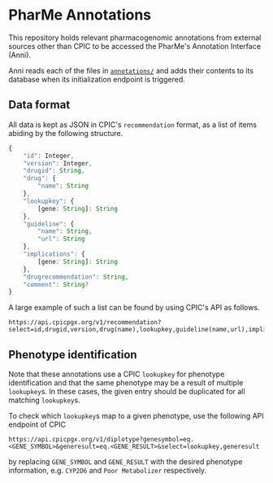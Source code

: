 # PharMe Annotations

This repository holds relevant pharmacogenomic annotations from external sources
other than CPIC to be accessed the PharMe's Annotation Interface (Anni).

Anni reads each of the files in [`annotations/`](./annotations/) and adds their
contents to its database when its initialization endpoint is triggered.

## Data format

All data is kept as JSON in CPIC's `recommendation` format, as a list of items
abiding by the following structure.

```typescript
{
    "id": Integer,
    "version": Integer,
    "drugid": String,
    "drug": {
        "name": String
    },
    "lookupkey": {
        [gene: String]: String
    },
    "guideline": {
        "name": String,
        "url": String
    },
    "implications": {
        [gene: String]: String
    },
    "drugrecommendation": String,
    "comment": String?
}
```

A large example of such a list can be found by using CPIC's API as follows.

```plain
https://api.cpicpgx.org/v1/recommendation?select=id,drugid,version,drug(name),lookupkey,guideline(name,url),implications,drugrecommendation,comments
```

## Phenotype identification

Note that these annotations use a CPIC `lookupkey` for phenotype identification
and that the same phenotype may be a result of multiple `lookupkey`s. In these
cases, the given entry should be duplicated for all matching `lookupkey`s.

To check which `lookupkey`s map to a given phenotype, use the following API
endpoint of CPIC

```plain
https://api.cpicpgx.org/v1/diplotype?genesymbol=eq.<GENE_SYMBOL>&generesult=eq.<GENE_RESULT>&select=lookupkey,generesult
```

by replacing `GENE_SYMBOL` and `GENE_RESULT` with the desired
phenotype information, e.g. `CYP2D6` and `Poor Metabolizer` respectively.
